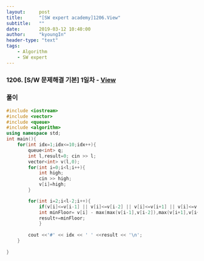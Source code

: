 ```yaml
---
layout:     post
title:      "[SW expert academy]1206.View"
subtitle:   ""
date:       2019-03-12 10:40:00
author:     "kyoungIn"
header-type: "text"
tags:
    - Algorithm
    - SW expert
---
```

### 1206. [S/W 문제해결 기본] 1일차 - [View](https://www.swexpertacademy.com/main/talk/solvingClub/problemView.do?solveclubId=AV6kld8aisgDFASb&contestProbId=AV134DPqAA8CFAYh&probBoxId=AV6kld8aiskDFASb&type=PROBLEM&problemBoxTitle=%EC%82%BC%EC%84%B1%EC%8B%9C%ED%97%98%EB%8C%80%EB%B9%84+%EA%B8%B0%EB%B3%B8%EB%AC%B8%EC%A0%9C%EB%AA%A8%EC%9D%8C%28%EB%82%9C%EC%9D%B4%EB%8F%84+1~3%29&problemBoxCnt=15)



### 풀이 

```cpp
#include <iostream>
#include <vector>
#include <queue>
#include <algorithm>
using namespace std;
int main(){
    for(int idx=1;idx<=10;idx++){
        queue<int> q;
        int l,result=0; cin >> l;
        vector<int> v(l,0);
        for(int i=0;i<l;i++){
            int high;
            cin >> high;
            v[i]=high;
        }

        for(int i=2;i<l-2;i++){
            if(v[i]<=v[i-1] || v[i]<=v[i-2] || v[i]<=v[i+1] || v[i]<=v[i+2]) continue;
            int minFloor= v[i] - max(max(v[i-1],v[i-2]),max(v[i+1],v[i+2]));
            result+=minFloor;
            }
        
        cout <<'#' << idx << ' ' <<result << '\n';
    }
    
}
```


